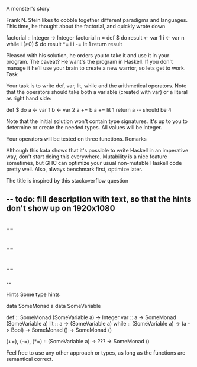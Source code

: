A monster's story

Frank N. Stein likes to cobble together different paradigms and languages. This time, he thought about the factorial, and quickly wrote down

factorial :: Integer -> Integer
factorial n = def $ do
  result <- var 1
  i      <- var n
  while i (>0) $ do
    result *= i
    i      -= lit 1
  return result

Pleased with his solution, he orders you to take it and use it in your program. The caveat? He want's the program in Haskell. If you don't manage it he'll use your brain to create a new warrior, so lets get to work.
Task

Your task is to write def, var, lit, while and the arithmetical operators. Note that the operators should take both a variable (created with var) or a literal as right hand side:

def $ do
  a <- var 1
  b <- var 2
  a += b
  a += lit 1
  return a 
-- should be 4

Note that the initial solution won't contain type signatures. It's up to you to determine or create the needed types. All values will be Integer.

Your operators will be tested on three functions.
Remarks

Although this kata shows that it's possible to write Haskell in an imperative way, don't start doing this everywhere. Mutability is a nice feature sometimes, but GHC can optimize your usual non-mutable Haskell code pretty well. Also, always benchmark first, optimize later.

The title is inspired by this stackoverflow question

-- todo: fill description with text, so that the hints don't show up on 1920x1080
--
--
--
--
--
--
--
--

Hints
Some type hints

data SomeMonad   a
data SomeVariable

def   :: SomeMonad (SomeVariable a) -> Integer
var   :: a -> SomeMonad (SomeVariable a)
lit   :: a -> (SomeVariable a)
while :: (SomeVariable a) -> (a -> Bool) -> SomeMonad () -> SomeMonad ()

(+=), (-=), (*=) :: (SomeVariable a) -> ??? -> SomeMonad ()

Feel free to use any other approach or types, as long as the functions are semantical correct.
